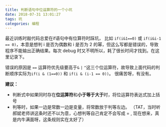 ```yaml
---
title: 判断语句中位运算符的一个小坑
date: 2018-07-31 13:01:27
tags: 坑
categories: 编程
---
```


最近训练时敲代码总爱在if语句中有位算符时踩坑， 比如 `if(i&1==0)` 或 `if(i&i-1 == 0)`，本意是想判 i 是否为偶数和 i 是否为 2 的幂，但这么写都是错误的，导致程序不能输出正确结果。每次 debug 时又不明所以，耗了很长时间才找到。在这里记录下。

错误的原因是 `==` 运算符优先级要高于`&` `|` `^`这三个位运算符，故导致上面代码的判断顺序实际为`if(i & (1==0))` 和 `if(i & (i-1 == 0))`。 很痛苦呀，有没有。

**建议：**

* 判断式中如果同时存在**位运算符**和**小于等于大于**时，将位运算符表达式加上括号
* 判等时，如果一边是常数一边是变量，将常数放于判等左边。 （TAT，当时听郝斌老师讲这条时还不以为意，心想判等自己肯定不会写成 = , 现在想来，真是内牛满面呀，这条规则实在太好了）